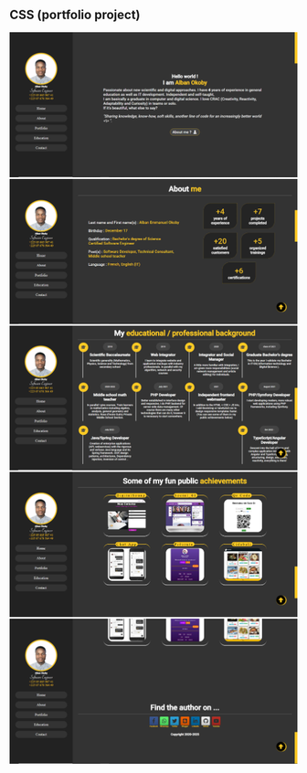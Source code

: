 ## CSS (portfolio project)
<img src="./screenshots/home.PNG" />

<img src="./screenshots/resume.PNG" />

<img src="./screenshots/education.PNG" />

<img src="./screenshots/projects.PNG" />

<img src="./screenshots/contact.PNG" />
